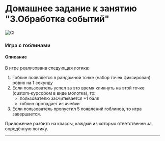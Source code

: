 # Домашнее задание к занятию "3.Обработка событий"

![CI](https://github.com//NadinDesyatova/ahj-events/actions/workflows/web.yml/badge.svg)

### Игра с гоблинами

#### Описание

В игре реализована следующая логика:
1. Гоблин появляется в рандомной точке (набор точек фиксирован) ровно на 1 секунду
2. Если пользователь успел за это время кликнуть на этой точке (custom-курсором в виде молотка), то:
    * пользователю засчитывается +1 балл
    * гоблин пропадает из ячейки
3. Если пользователь пропустил 5 появлений гоблинов, то игра завершается.

Приложение разбито на классы, каждый из которых ответственен за опредённую логику.

---
